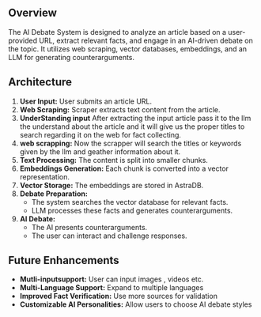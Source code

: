 ## Overview

The AI Debate System is designed to analyze an article based on a user-provided URL, extract relevant facts, and engage in an AI-driven debate on the topic. It utilizes web scraping, vector databases, embeddings, and an LLM for generating counterarguments.

## Architecture

1. **User Input:** User submits an article URL.
2. **Web Scraping:** Scraper extracts text content from the article.
3. **UnderStanding input** After extracting the input article pass it to the llm the understand about the article and it will give us the proper titles to search regarding it on the web for fact collecting.
4. **web scrapping:** Now the scrapper will search the titles or keywords given by the llm and geather information about it.
5. **Text Processing:** The content is split into smaller chunks.
6. **Embeddings Generation:** Each chunk is converted into a vector representation.
7. **Vector Storage:** The embeddings are stored in AstraDB.
8. **Debate Preparation:**
   - The system searches the vector database for relevant facts.
   - LLM processes these facts and generates counterarguments.
9. **AI Debate:**
   - The AI presents counterarguments.
   - The user can interact and challenge responses.

## Future Enhancements

- **Mutli-inputsupport:** User can input images , videos etc.
- **Multi-Language Support:** Expand to multiple languages
- **Improved Fact Verification:** Use more sources for validation
- **Customizable AI Personalities:** Allow users to choose AI debate styles
